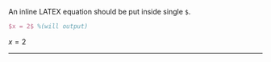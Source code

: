 An inline LATEX equation should be put inside single `$`.

```latex
$x = 2$ %(will output)
```
$x = 2$

---